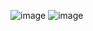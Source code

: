 ![image](https://github.com/BeytullahYayla/DentAI/assets/78471151/c6475d04-624f-41af-a5ba-6011b78170ef)
![image](https://github.com/BeytullahYayla/DentAI/assets/78471151/8306d6d4-8461-4aae-8d4f-0c142298f41a)
